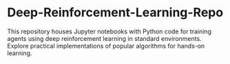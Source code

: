 # Deep-Reinforcement-Learning-Repo
This repository houses Jupyter notebooks with Python code for training agents using deep reinforcement learning in standard environments. Explore practical implementations of popular algorithms for hands-on learning.

